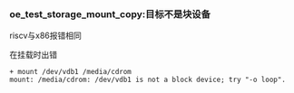 ### oe_test_storage_mount_copy:目标不是块设备

riscv与x86报错相同

在挂载时出错

```
+ mount /dev/vdb1 /media/cdrom
mount: /media/cdrom: /dev/vdb1 is not a block device; try "-o loop".
```

